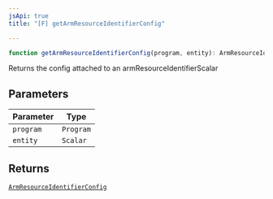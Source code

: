```yaml
---
jsApi: true
title: "[F] getArmResourceIdentifierConfig"

---
```

```ts
function getArmResourceIdentifierConfig(program, entity): ArmResourceIdentifierConfig
```

Returns the config attached to an armResourceIdentifierScalar

## Parameters

| Parameter | Type |
| ------ | ------ |
| `program` | `Program` |
| `entity` | `Scalar` |

## Returns

[`ArmResourceIdentifierConfig`](../interfaces/ArmResourceIdentifierConfig.md)
